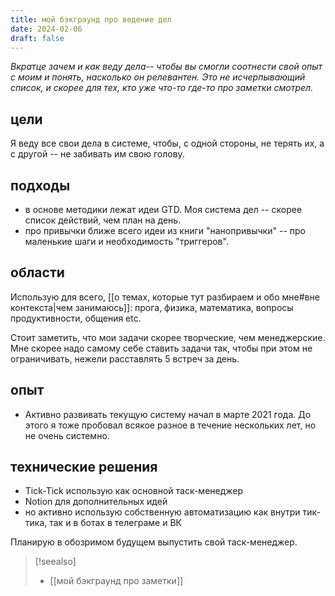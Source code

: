 ```yaml
---
title: мой бэкграунд про ведение дел
date: 2024-02-06
draft: false
---
```

*Вкратце зачем и как веду дела-- чтобы вы смогли соотнести свой опыт с моим и понять, насколько он релевантен. Это не исчерпывающий список, и скорее для тех, кто уже что-то где-то про заметки смотрел.*

## цели
Я веду все свои дела в системе, чтобы, с одной стороны, не терять их, а с другой -- не забивать им свою голову.
## подходы
- в основе методики лежат идеи GTD. Моя система дел -- скорее список действий, чем план на день.
- про привычки ближе всего идеи из книги "нанопривычки" -- про маленькие шаги и необходимость "триггеров".

## области
Использую для всего, [[о темах, которые тут разбираем и обо мне#вне контекста|чем занимаюсь]]: прога, физика, математика, вопросы продуктивности, общения etc. 

Стоит заметить, что мои задачи скорее творческие, чем менеджерские. Мне скорее надо самому себе ставить задачи так, чтобы при этом не ограничивать, нежели расставлять 5 встреч за день.
## опыт
- Активно развивать текущую систему начал в марте 2021 года. До этого я тоже пробовал всякое разное в течение нескольких лет, но не очень системно.

## технические решения
- Tick-Tick использую как основной таск-менеджер
- Notion для дополнительных идей
- но активно использую собственную автоматизацию как внутри тик-тика, так и в ботах в телеграме и ВК

Планирую в обозримом будущем выпустить свой таск-менеджер.

> [!seealso]
> - [[мой бэкграунд про заметки]]
